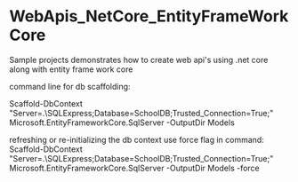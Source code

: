 # WebApis_NetCore_EntityFrameWorkCore
Sample projects demonstrates how to create web api's using .net core along with entity frame work core


command line for db scaffolding:

Scaffold-DbContext "Server=.\SQLExpress;Database=SchoolDB;Trusted_Connection=True;" Microsoft.EntityFrameworkCore.SqlServer -OutputDir Models


refreshing or re-initializing the db context use force flag in command:
Scaffold-DbContext "Server=.\SQLExpress;Database=SchoolDB;Trusted_Connection=True;" Microsoft.EntityFrameworkCore.SqlServer -OutputDir Models -force
